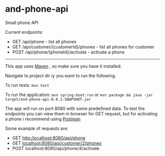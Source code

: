 # and-phone-api

Small phone API

Current endpoints:

* GET /api/phone - list all phones
* GET /api/customer/{customerId}/phones - list all phones for customer
* POST /api/phone/{phoneId}/activate - activate a phone

---

This app uses [Maven](https://maven.apache.org/download.cgi) , so make sure you have it installed.

Navigate to project dir iy you want to run the following.

To run tests:
`mvn test`

To run the application:
`mvn spring-boot:run`
or
`mvn package && java -jar target/and-phone-api-0.0.1-SNAPSHOT.jar`

The app will run on port 8080 with some predefined data.
To test the endpoints you can view them in browser for GET request,
but for activating a phone i recommend using [Postman](https://www.getpostman.com/downloads/)

Some example of requests are:
* GET [http:/localhost:8080/api/phone](http:/localhost:8080/api/phone)
* GET [localhost:8080/api/customer/2/phones](http:/localhost:8080/api/phone)
* POST localhost:8080/api/phone/4/activate